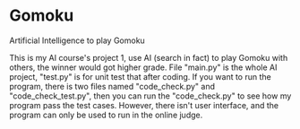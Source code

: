 # Gomoku
 Artificial Intelligence to play Gomoku


This is my AI course's project 1, use AI (search in fact) to play Gomoku with others, the winner would got higher grade.
File "main.py" is the whole AI project, "test.py" is for unit test that after coding.
If you want to run the program, there is two files named "code_check.py" and "code_check_test.py", then you can run the "code_check.py" to see how my program pass the test cases.
However, there isn't user interface, and the program can only be used to run in the online judge.